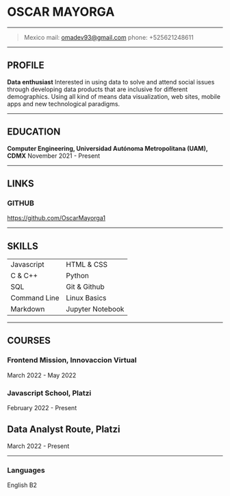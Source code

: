 # OSCAR MAYORGA 
---
> Mexico
> mail: omadev93@gmail.com
> phone: +525621248611

---
## PROFILE
**Data enthusiast** Interested in using data to solve and attend social issues through developing data products that are inclusive for different demographics. Using all kind of means data visualization, web sites, mobile apps and new technological paradigms.

---
## EDUCATION
**Computer Engineering, Universidad Autónoma Metropolitana (UAM), CDMX**
November 2021 - Present

---
## LINKS
### GITHUB
https://github.com/OscarMayorga1

---
## SKILLS

|   |   |
|---|---|
| Javascript  | HTML & CSS  |
| C & C++  | Python  |
| SQL  | Git & Github |
| Command Line  | Linux Basics  |
| Markdown  | Jupyter Notebook  |

---
## COURSES
### Frontend  Mission, Innovaccion Virtual
March 2022 - May 2022

### Javascript School, Platzi
February 2022 - Present

## Data Analyst Route, Platzi
March 2022 - Present

---
### Languages
English B2


